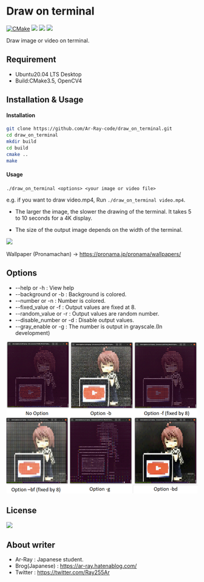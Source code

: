 # Draw on terminal

[![CMake](https://github.com/Ar-Ray-code/draw_on_terminal/actions/workflows/cmake.yml/badge.svg)](https://github.com/Ar-Ray-code/draw_on_terminal/actions/workflows/cmake.yml)
![](https://img.shields.io/github/license/Ar-Ray-code/draw_on_terminal)
![](https://img.shields.io/github/forks/Ar-Ray-code/draw_on_terminal)
![](https://img.shields.io/github/stars/Ar-Ray-code/draw_on_terminal)


Draw image or video on terminal.


## Requirement

- Ubuntu20.04 LTS Desktop
- Build:CMake3.5, OpenCV4

## Installation & Usage

#### Installation

```sh
git clone https://github.com/Ar-Ray-code/draw_on_terminal.git
cd draw_on_terminal
mkdir build
cd build
cmake ..
make
```

#### Usage

`./draw_on_terminal <options> <your image or video file>`

e.g. if you want to draw video.mp4, Run `./draw_on_terminal video.mp4`.

- The larger the image, the slower the drawing of the terminal. It takes 5 to 10 seconds for a 4K display.

- The size of the output image depends on the width of the terminal.

![](screenshot_example/size_variable.png)

Wallpaper (Pronamachan) -> https://pronama.jp/pronama/wallpapers/

## Options

- --help or -h                      : View help
- --background or -b        : Background is colored.
- --number or -n               : Number is colored.
- --fixed_value or -f           : Output values are fixed at 8.
- --random_value or -r     : Output values are random number.
- --disable_number or -d : Disable output values.
- --gray_enable or -g         : The number is output in grayscale.(In development)

![draw_options](screenshot_example/draw_options.png)

## License

![](https://img.shields.io/github/license/Ar-Ray-code/draw_on_terminal)


## About writer

- Ar-Ray : Japanese student.
- Brog(Japanese) : https://ar-ray.hatenablog.com/
- Twitter : https://twitter.com/Ray255Ar
